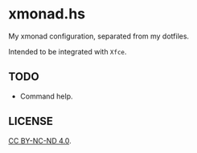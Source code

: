 # xmonad.hs

My xmonad configuration, separated from my dotfiles.

Intended to be integrated with `Xfce`.

## TODO

* Command help.

## LICENSE

[CC BY-NC-ND 4.0](https://creativecommons.org/licenses/by-nc-nd/4.0/).
